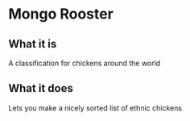 # Mongo Rooster

## What it is

A classification for chickens around the world

## What it does

Lets you make a nicely sorted list of ethnic chickens
